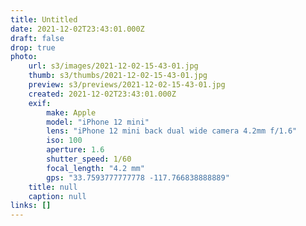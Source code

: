 ```yaml
---
title: Untitled
date: 2021-12-02T23:43:01.000Z
draft: false
drop: true
photo:
    url: s3/images/2021-12-02-15-43-01.jpg
    thumb: s3/thumbs/2021-12-02-15-43-01.jpg
    preview: s3/previews/2021-12-02-15-43-01.jpg
    created: 2021-12-02T23:43:01.000Z
    exif:
        make: Apple
        model: "iPhone 12 mini"
        lens: "iPhone 12 mini back dual wide camera 4.2mm f/1.6"
        iso: 100
        aperture: 1.6
        shutter_speed: 1/60
        focal_length: "4.2 mm"
        gps: "33.7593777777778 -117.766838888889"
    title: null
    caption: null
links: []
---
```

